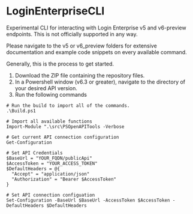 # LoginEnterpriseCLI
Experimental CLI for interacting with Login Enterprise v5 and v6-preview endpoints. This is not officially supported in any way.

Please navigate to the v5 or v6_preview folders for extensive documentation and example code snippets on every available command.

Generally, this is the process to get started.

1. Download the ZIP file containing the repository files.
2. In a Powershell window (v6.3 or greater), navigate to the directory of your desired API version.
3. Run the following commands

``` 
# Run the build to import all of the commands.
.\Build.ps1

# Import all available functions
Import-Module ".\src\PSOpenAPITools -Verbose

# Get current API connection configuration
Get-Configuration

# Set API Credentials
$BaseUrl = "YOUR_FQDN/publicApi"
$AccessToken = "YOUR_ACCESS_TOKEN"
$DefaultHeaders = @{
  "Accept" = "application/json"
  "Authorization" = "Bearer $AccessToken"
}

# Set API connection configuation
Set-Configuration -BaseUrl $BaseUrl -AccessToken $AccessToken -DefaultHeaders $DefaultHeaders
```
